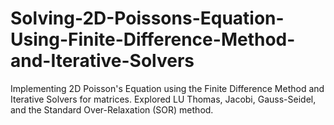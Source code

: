 # Solving-2D-Poissons-Equation-Using-Finite-Difference-Method-and-Iterative-Solvers
Implementing 2D Poisson's Equation using the Finite Difference Method and Iterative Solvers for matrices. Explored LU Thomas, Jacobi, Gauss-Seidel, and the Standard Over-Relaxation (SOR) method.
